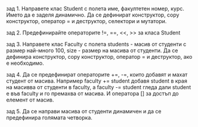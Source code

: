 зад 1. Направете клас Student с полета име, факултетен номер, курс.
Името да е заделя динамично. Да се дефинират конструктор, copy конструктор, оператор =
и деструктор, селектори и мутатори.

зад 2. Предефинирайте операторите !=, ==, <<, >> за класа Student

зад 3. Направете клас Faculty с полета students - масив от студенти с размер най-много 100,
size - размер на масива от студенти. Да се дефинира конструктор, copy конструктор, оператор =
и деструктор, ако е необходимо.

зад 4. Да се предефинират операторите +=, -=, които добавят и махат студент от масива. Например
faculty += student добавя student в края на масивва от студенти в faculty, а faculty -= student
гледа дали student е във faculty и го премахва от масива. И оператора [] за достъп до елемент
 от масив.

зад 5. Да се направи масива от студенти динамичен и да се предефинира голямата четворка.
